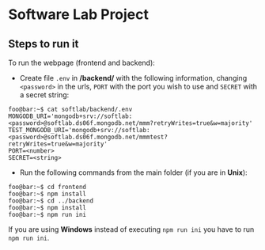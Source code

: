 # Software Lab Project

## Steps to run it

To run the webpage (frontend and backend):

* Create file `.env` in **/backend/** with the following information, changing `<password>` in the urls, `PORT` with the port you wish to use and `SECRET` with a secret string:
```console
foo@bar:~$ cat softlab/backend/.env
MONGODB_URI='mongodb+srv://softlab:<password>@softlab.ds06f.mongodb.net/mmm?retryWrites=true&w=majority'
TEST_MONGODB_URI='mongodb+srv://softlab:<password>@softlab.ds06f.mongodb.net/mmmtest?retryWrites=true&w=majority'
PORT=<number>
SECRET=<string>
```

* Run the following commands from the main folder (if you are in **Unix**):
```console
foo@bar:~$ cd frontend
foo@bar:~$ npm install
foo@bar:~$ cd ../backend
foo@bar:~$ npm install
foo@bar:~$ npm run ini
```
If you are using **Windows** instead of executing `npm run ini` you have to run `npm run ini`.
